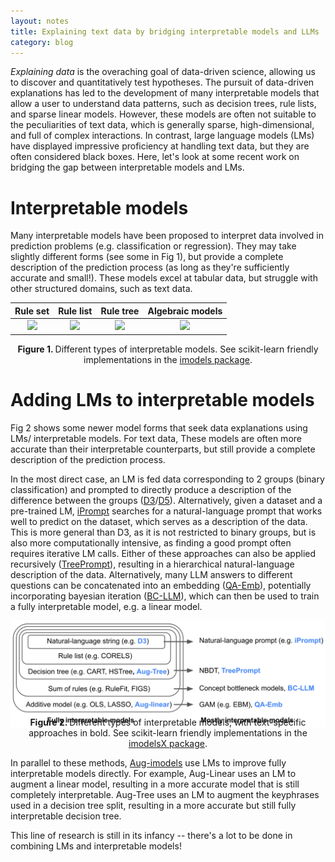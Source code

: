 ```yaml
---
layout: notes
title: Explaining text data by bridging interpretable models and LLMs
category: blog
---
```


*Explaining data* is the overaching goal of data-driven science, allowing us to discover and quantitatively test hypotheses.
The pursuit of data-driven explanations has led to the development of many interpretable models that allow a user to understand data patterns, such as decision trees, rule lists, and sparse linear models.
However, these models are often not suitable to the peculiarities of text data, which is generally sparse, high-dimensional, and full of complex interactions.
In contrast, large language models (LMs) have displayed impressive proficiency at handling text data, but they are often considered black boxes. Here, let's look at some recent work on bridging the gap between interpretable models and LMs.

# Interpretable models

Many interpretable models have been proposed to interpret data involved in prediction problems (e.g. classification or regression). They may take slightly different forms (see some in Fig 1), but provide a complete description of the prediction process (as long as they're sufficiently accurate and small!). These models excel at tabular data, but struggle with other structured domains, such as text data.

|                           Rule set                           |                        Rule list                        |                        Rule tree                        |                       Algebraic models                       |
| :----------------------------------------------------------: | :-----------------------------------------------------: | :-----------------------------------------------------: | :----------------------------------------------------------: |
| <img src="https://csinva.io/imodels/img/rule_set.jpg" class="full_image"> | <img src="https://csinva.io/imodels/img/rule_list.jpg" class="full_image"> | <img src="https://csinva.io/imodels/img/rule_tree.jpg" class="full_image"> | <img src="https://csinva.io/imodels/img/algebraic_models.jpg" class="full_image"> |

<p align="center"><b>Figure 1. </b>Different types of interpretable models. See scikit-learn friendly implementations in the <a href="https://github.com/csinva/imodels">imodels package</a>.</p>

# Adding LMs to interpretable models

Fig 2 shows some newer model forms that seek data explanations using LMs/ interpretable models. For text data, These models are often more accurate than their interpretable counterparts, but still provide a complete description of the prediction process.

In the most direct case, an LM is fed data corresponding to 2 groups (binary classification) and prompted to directly produce a description of the difference between the groups ([D3](https://proceedings.mlr.press/v162/zhong22a.html)/[D5](https://arxiv.org/abs/2302.14233)).
Alternatively, given a dataset and a pre-trained LM, [iPrompt](https://arxiv.org/abs/2210.01848) searches for a natural-language prompt that works well to predict on the dataset, which serves as a description of the data. This is more general than D3, as it is not restricted to binary groups, but is also more computationally intensive, as finding a good prompt often requires iterative LM calls.
Either of these approaches can also be applied recursively ([TreePrompt](https://arxiv.org/abs/2310.14034)), resulting in a hierarchical natural-language description of the data.
Alternatively, many LLM answers to different questions can be concatenated into an embedding ([QA-Emb](https://arxiv.org/abs/2405.16714)), potentially incorporating bayesian iteration ([BC-LLM](https://arxiv.org/abs/2410.15555)), which can then be used to train a fully interpretable model, e.g. a linear model.

<img src="assets/interpretable_models.svg" class="full_image">
<p align="center" style="margin-top:-20px"><b>Figure 2. </b>Different types of interpretable models, with text-specific approaches in bold. See scikit-learn friendly implementations in the <a href="https://github.com/csinva/imodelsX">imodelsX package</a>.</p>

In parallel to these methods, [Aug-imodels](https://arxiv.org/abs/2209.11799) use LMs to improve fully interpretable models directly.
For example, Aug-Linear uses an LM to augment a linear model, resulting in a more accurate model that is still completely interpretable.
Aug-Tree uses an LM to augment the keyphrases used in a decision tree split, resulting in a more accurate but still fully interpretable decision tree.

This line of research is still in its infancy -- there's a lot to be done in combining LMs and interpretable models!